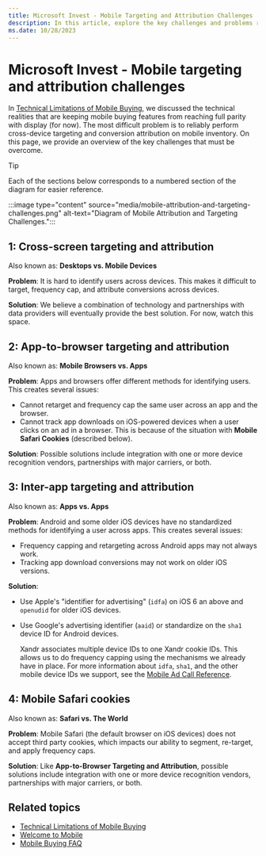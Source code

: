 ```yaml
---
title: Microsoft Invest - Mobile Targeting and Attribution Challenges
description: In this article, explore the key challenges and problems related to mobile targeting and attribution, along with their relevant solutions.
ms.date: 10/28/2023
---
```


# Microsoft Invest - Mobile targeting and attribution challenges

In [Technical Limitations of Mobile Buying](technical-limitations-of-mobile-buying.md), we discussed the technical realities that are keeping mobile buying features from reaching full parity with display (for now). The most difficult problem is to reliably perform cross-device targeting and conversion attribution on mobile inventory. On this page, we provide an overview of the key challenges that must be overcome.

> [!TIP]
> Each of the sections below corresponds to a numbered section of the diagram for easier reference.

:::image type="content" source="media/mobile-attribution-and-targeting-challenges.png" alt-text="Diagram of Mobile Attribution and Targeting Challenges.":::

## 1: Cross-screen targeting and attribution

Also known as: **Desktops vs. Mobile Devices**

**Problem**: It is hard to identify users across devices. This makes it difficult to target, frequency cap, and attribute conversions across devices.

**Solution**: We believe a combination of technology and partnerships with data providers will eventually provide the best solution. For now, watch this space.

## 2: App-to-browser targeting and attribution

Also known as: **Mobile Browsers vs. Apps**

**Problem**: Apps and browsers offer different methods for identifying users. This creates several issues:

- Cannot retarget and frequency cap the same user across an app and the browser.
- Cannot track app downloads on iOS-powered devices when a user clicks on an ad in a browser. This is because of the situation with **Mobile Safari Cookies** (described below).

**Solution**: Possible solutions include integration with one or more device recognition vendors, partnerships with major carriers, or both.

## 3: Inter-app targeting and attribution

Also known as: **Apps vs. Apps**

**Problem**: Android and some older iOS devices have no standardized methods for identifying a user across apps. This creates several issues:

- Frequency capping and retargeting across Android apps may not always work.
- Tracking app download conversions may not work on older iOS versions.

**Solution**:

- Use Apple's "identifier for advertising" (`idfa`) on iOS 6 an above and `openudid` for older iOS devices.

- Use Google's advertising identifier (`aaid`) or standardize on the `sha1` device ID for Android devices.

  Xandr associates multiple device IDs to one Xandr cookie IDs. This allows us to do frequency capping using the mechanisms we already have in place. For more information about `idfa`, `sha1`, and the other mobile device IDs we support, see the [Mobile Ad Call  Reference](mobile-ad-call-reference.md).

## 4: Mobile Safari cookies

Also known as: **Safari vs. The World**

**Problem**: Mobile Safari (the default browser on iOS devices) does not accept third party cookies, which impacts our ability to segment,
re-target, and apply frequency caps.

**Solution**: Like **App-to-Browser Targeting and Attribution**, possible solutions include integration with one or more device recognition vendors, partnerships with major carriers, or both.

## Related topics

- [Technical Limitations of Mobile Buying](technical-limitations-of-mobile-buying.md)
- [Welcome to Mobile](welcome-to-mobile.md)
- [Mobile Buying FAQ](mobile-buying-faq.md)
